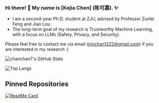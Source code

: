 ### Hi there! 👋 My name is [Kejia Chen] (陈可嘉). ✨

- I am a second-year Ph.D. student at ZJU, advised by Professor Zunlei Feng and Jian Lou.
- The long-term goal of my research is Trustworthy Machine Learning, with a focus on LLMs (Safety, Privacy, and Security).

Please feel free to contact me via email ([irinchan1222@gmail.com](mailto:irinchan1222@gmail.com)) if you are interested in my research :)

![chanchan7's GitHub Stats](https://github-readme-stats.vercel.app/api?username=chanchan7&show_icons=true&theme=default&include_all_commits=true&count_private=true)

![Top Langs](https://github-readme-stats.vercel.app/api/top-langs/?username=chanchan7&layout=compact&theme=default)

## Pinned Repositories
[![ReadMe Card](https://github-readme-stats.vercel.app/api/pin/?username=chanchan7&repo=Shapley)](https://github.com/chanchan7/Shapley)
